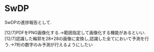 # SwDP
SwDPの進捗報告として.

[12/7]PDFをPNG画像化する.→範囲指定して画像化する機能があるといい.
[12/7]認識した輪郭を28*28の画像に変換し,認識した全てにおいて予測を行う.→7桁の数字のみ予測が行えるようにしたい
